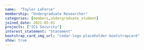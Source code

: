 ```yaml
---
name:  "Taylor LaForce"
membership: "Undergraduate Researcher"
categories: [members,undergraduate_student]
joined_date: 2021-05-01
projects: ["ICS Security"]
interest_statement: "Statement"
bootstrap_card_img_url: "cedar-logo-placeholder-bootstrapcard"
show: true
---
```

